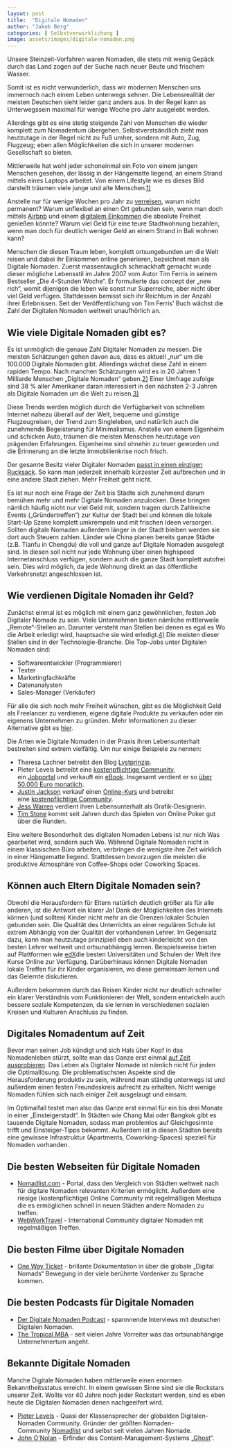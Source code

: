```yaml
---
layout: post
title:  "Digitale Nomaden"
author: "Jakob Berg"
categories: [ Selbstverwirklichung ]
image: assets/images/digitale-nomaden.png
--- 
```



Unsere Steinzeit-Vorfahren waren Nomaden, die stets mit wenig Gepäck durch das Land zogen auf der Suche nach neuer Beute und frischem Wasser.

Somit ist es nicht verwunderlich, dass wir modernen Menschen uns immernoch nach einem Leben unterwegs sehnen. Die Lebensrealität der meisten Deutschen sieht leider ganz anders aus. In der Regel kann as Unterwegssein maximal für wenige Woche pro Jahr ausgelebt werden.

Allerdings gibt es eine stetig steigende Zahl von Menschen die wieder komplett zum Nomadentum übergehen. Selbstverstsändlich zieht man heutzutage in der Regel nicht zu Fuß umher, sondern mit Auto, Zug, Flugzeug; eben allen Möglichkeiten die sich in unserer modernen Gesellschaft so bieten.

Mittlerweile hat wohl jeder schoneinmal ein Foto von einem jungen Menschen gesehen, der lässig in der Hängematte liegend, an einem Strand mittels eines Laptops arbeitet. Von einem Lifestyle wie es dieses Bild darstellt träumen viele junge und alte Menschen.[1)](https://wildleben.org/digitale_nomaden#fn__1)

Anstelle nur für wenige Wochen pro Jahr zu [verreisen](https://wildleben.org/reisen), warum nicht permanent? Warum unflexibel an einen Ort gebunden sein, wenn man doch mittels [Airbnb](https://www.airbnb.de/) und einem [digitalem Einkommen](https://wildleben.org/geld) die absolute Freiheit genießen könnte? Warum viel Geld für eine teure Stadtwohnung bezahlen, wenn man doch für deutlich weniger Geld an einem Strand in Bali wohnen kann?

Menschen die diesen Traum leben, komplett ortsungebunden um die Welt reisen und dabei ihr Einkommen online generieren, bezeichnet man als Digitale Nomaden. Zuerst massentauglich schmackhaft gemacht wurde dieser mögliche Lebensstil im Jahre 2007 vom Autor Tim Ferris in seinem Bestseller „Die 4-Stunden Woche“. Er formulierte das concept der „new rich“, womit dijenigen die leben wie sonst nur Superreiche, aber nicht über viel Geld verfügen. Stattdessen bemisst sich ihr Reichtum in der Anzahl ihrer Erlebnissen. Seit der Veröffentlichung von Tim Ferris' Buch wächst die Zahl der Digitalen Nomaden weltweit unaufhörlich an.



## **Wie viele Digitale Nomaden gibt es?**

Es ist unmöglich die genaue Zahl Digitaler Nomaden zu messen. Die meisten Schätzungen gehen davon aus, dass es aktuell „nur“ um die 100.000 Digitale Nomaden gibt. Allerdings wächst diese Zahl in einem rapiden Tempo. Nach manchen Schätzungen wird es in 20 Jahren 1 Milliarde Menschen „Digitale Nomaden“ geben.[2)](https://wildleben.org/digitale_nomaden#fn__2) Einer Umfrage zufolge sind 38 % aller Amerikaner daran interessiert in den nächsten 2-3 Jahren als Digitale Nomaden um die Welt zu reisen.[3)](https://wildleben.org/digitale_nomaden#fn__3)

Diese Trends werden möglich durch die Verfügbarkeit von schnellem Internet nahezu überall auf der Welt, bequeme und günstige Flugzeugreisen, der Trend zum Singleleben, und natürlich auch die zunehmende Begeisterung für Minimalismus. Anstelle von einem Eigenheim und schicken Auto, träumen die meisten Menschen heutzutage von prägenden Erfahrungen. Eigenheime sind ohnehin zu teuer geworden und die Erinnerung an die letzte Immobilienkrise noch frisch.

Der gesamte Besitz vieler Digitaler Nomaden [passt in einen einzigen Rucksack](https://wildleben.org/leben/minimalismus). So kann man jederzeit innerhalb kürzester Zeit aufbrechen und in eine andere Stadt ziehen. Mehr Freiheit geht nicht.

Es ist nur noch eine Frage der Zeit bis Städte sich zunehmend darum bemühen mehr und mehr Digitale Nomaden anzulocken. Diese bringen nämlich häufig nicht nur viel Geld mit, sondern tragen durch Zahlreiche Events („Gründertreffen“) zur Kultur der Stadt bei und können die lokale Start-Up Szene komplett umkrempeln und mit frischen Ideen versorgen. Sollten digitale Nomaden außerdem länger in der Stadt bleiben werden sie dort auch Steuern zahlen. Länder wie China planen bereits ganze Städte (z.B. Tianfu in Chengdu) die voll und ganze auf Digitale Nomaden ausgelegt sind. In diesen soll nicht nur jede Wohnung über einen highspeed Internetanschluss verfügen, sondern auch die ganze Stadt komplett autofrei sein. Dies wird möglich, da jede Wohnung direkt an das öffentliche Verkehrsnetzt angeschlossen ist.



## **Wie verdienen Digitale Nomaden ihr Geld?**

Zunächst einmal ist es möglich mit einem ganz gewöhnlichen, festen Job Digitaler Nomade zu sein. Viele Unternehmen bieten nämliche mittlerweile „Remote“-Stellen an. Darunter versteht man Stellen bei denen es egal es Wo die Arbeit erledigt wird, hauptsache sie wird erledigt.[4)](https://wildleben.org/digitale_nomaden#fn__4) Die meisten dieser Stellen sind in der Technologie-Branche. Die Top-Jobs unter Digitalen Nomaden sind:

- Softwareentwickler (Programmierer)
- Texter
- Marketingfachkräfte
- Datenanalysten
- Sales-Manager (Verkäufer)

Für alle die sich noch mehr Freiheit wünschen, gibt es die Möglichkeit Geld als Freelancer zu verdienen, eigene digitale Produkte zu verkaufen oder ein eigenens Unternehmen zu gründen. Mehr Informationen zu dieser Alternative gibt es [hier](https://wildleben.org/geld).

Die Arten wie Digitale Nomaden in der Praxis ihren Lebensunterhalt bestreiten sind extrem vielfältig. Um nur einige Beispiele zu nennen:

- Theresa Lachner betreibt den Blog [Lvstprinzip](https://www.lvstprinzip.de/).
- Pieter Levels betreibt eine [kostenpflichtige Community](http://nomadlist.com/), ein [Jobportal](https://remoteok.io/) und verkauft ein [eBook](https://makebook.io/). Insgesamt verdient er so [über 50.000 Euro monatlich](https://levels.io/50k/).
- [Justin Jackson](https://justinjackson.ca/2016-review/) verkauf einen [Online-Kurs](https://devmarketing.xyz/) und betreibt eine [kostenpflichtige Community](https://megamaker.co/club/).
- [Jess Warren](http://heyjess.com/) verdient ihren Lebensunterhalt als Grafik-Designerin.
- [Tim Stone](http://pokercanchangeyourlife.blogspot.com/) kommt seit Jahren durch das Spielen von Online Poker gut über die Runden.

Eine weitere Besonderheit des digitalen Nomaden Lebens ist nur nich Was gearbeitet wird, sondern auch Wo. Während Digitale Nomaden nicht in einem klassischen Büro arbeiten, verbringen die wenigste ihre Zeit wirklich in einer Hängematte liegend. Stattdessen bevorzugen die meisten die produktive Atmosphäre von Coffee-Shops oder Coworking Spaces.



## **Können auch Eltern Digitale Nomaden sein?**

Obwohl die Herausfordern für Eltern natürlich deutlich größer als für alle anderen, ist die Antwort ein klarer Ja! Dank der Möglichkeiten des Internets können (und sollten) Kinder nicht mehr an die Grenzen lokaler Schulen gebunden sein. Die Qualität des Unterrichts an einer regulären Schule ist extrem Abhängig von der Qualität der vorhandenen Lehrer. Im Gegensatz dazu, kann man heutzutage prinzipiell eben auch kinderleicht von den besten Lehrer weltweit und ortsunabhängig lernen. Beispielsweise bieten auf Plattformen wie [edX](http://edx.org/)die besten Universitäten und Schulen der Welt ihre Kurse Online zur Verfügung. Darüberhinaus können Digitale Nomaden lokale Treffen für ihr Kinder organisieren, wo diese gemeinsam lernen und das Gelernte diskutieren.

Außerdem bekommen durch das Reisen Kinder nicht nur deutlich schneller ein klarer Verständnis vom Funktionieren der Welt, sondern entwickeln auch bessere soziale Kompetenzen, da sie lernen in verschiedenen sozialen Kreisen und Kulturen Anschluss zu finden.



## **Digitales Nomadentum auf Zeit**

Bevor man seinen Job kündigt und sich Hals über Kopf in das Nomadenleben stürzt, sollte man das Ganze erst einmal [auf Zeit ausprobieren](https://wildleben.org/reisen). Das Leben als Digitaler Nomade ist nämlich nicht für jeden die Optimallösung. Die problematischsten Aspekte sind die Herausforderung produktiv zu sein, während man ständig unterwegs ist und außerdem einen festen Freundeskreis aufrecht zu erhalten. Nicht wenige Nomaden fühlen sich nach einiger Zeit ausgelaugt und einsam.

Im Optimalfall testet man also das Ganze erst einmal für ein bis drei Monate in einer „Einsteigerstadt“. In Städten wie Chang Mai oder Bangkok gibt es tausende Digitale Nomaden, sodass man problemlos auf Gleichgesinnte trifft und Einsteiger-Tipps bekommt. Außerdem ist in diesen Städten bereits eine gewissee Infrastruktur (Apartments, Coworking-Spaces) speziell für Nomaden vorhanden.



## **Die besten Webseiten für Digitale Nomaden**

- [Nomadlist.com](https://nomadlist.com/) - Portal, dass den Vergleich von Städten weltweit nach für digitale Nomaden relevanten Kriterien ermöglicht. Außerdem eine riesige (kostenpflichtige) Online Community mit regelmäßigen Meetups die es ermöglichen schnell in neuen Städten andere Nomaden zu treffen.
- [WebWorkTravel](https://www.webworktravel.com/) - International Community digitaler Nomaden mit regelmäßigen Treffen.



## **Die besten Filme über Digitale Nomaden**

- [One Way Ticket](http://digitalnomaddocumentary.com/) - brillante Dokumentation in über die globale „Digital Nomads“ Bewegung in der viele berühmte Vordenker zu Sprache kommen.



## **Die besten Podcasts für Digitale Nomaden**

- [Der Digitale Nomaden Podcast](https://www.digitalenomadenpodcast.de/) - spannnende Interviews mit deutschen Digitalen Nomaden.
- [The Tropical MBA](http://www.tropicalmba.com/) - seit vielen Jahre Vorreiter was das ortsunabhängige Unternehmertum angeht.



## **Bekannte Digitale Nomaden**

Manche Digitale Nomaden haben mittlerweile einen enormen Bekanntheitsstatus erreicht. In einem gewissen Sinne sind sie die Rockstars unserer Zeit. Wollte vor 40 Jahre noch jeder Rockstart werden, sind es eben heute die Digitalen Nomaden denen nachgeeifert wird.

- [Pieter Levels](https://twitter.com/levelsio) - Quasi der Klassensprecher der globalden Digitalen-Nomaden Community. Gründer der größten Nomaden-Community [Nomadlist](https://nomadlist.com/) und selbst seit vielen Jahren Nomade.
- [John O'Nolan](https://twitter.com/JohnONolan) - Erfinder des Content-Management-Systems „[Ghost](https://ghost.org/)“.

